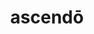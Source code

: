 ---
title: ascendō
meaning: to go up, climb up
ch: four
pos: verb
inf: ascendere
secondppstem: ascend
infend: ere
thirdpp: ascdendī
fourthpp: ascēnsus
conjugation: third
derivative: ascension
six: y
---